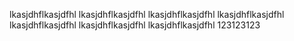 lkasjdhflkasjdfhl
lkasjdhflkasjdfhl
lkasjdhflkasjdfhl
lkasjdhflkasjdfhl
lkasjdhflkasjdfhl
lkasjdhflkasjdfhl
lkasjdhflkasjdfhl
123123123
